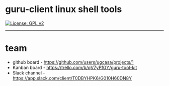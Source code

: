 
guru-client linux shell tools
=============================

[![License: GPL v2](https://img.shields.io/badge/License-GPL%20v2-blue.svg)](https://www.gnu.org/licenses/old-licenses/gpl-2.0.en.html)

---------------------------------------

# team
- github board - https://github.com/users/ugcasa/projects/1
- Kanban board - https://trello.com/b/qV7yPfGY/guru-tool-kit
- Slack channel - https://app.slack.com/client/T0DBYHPK6/G010H60DN8Y

